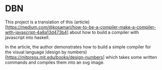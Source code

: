 # DBN

This project is a translation of this (article)[https://medium.com/@kosamari/how-to-be-a-compiler-make-a-compiler-with-javascript-4a8a13d473b4] about how to build a compiler with javascript into
haskell. 

In the article, the author demonstrates how to build a simple compiler for the visual language )design by numbers)[https://mitpress.mit.edu/books/design-numbers] which takes some written commands and compiles them into an svg image.
